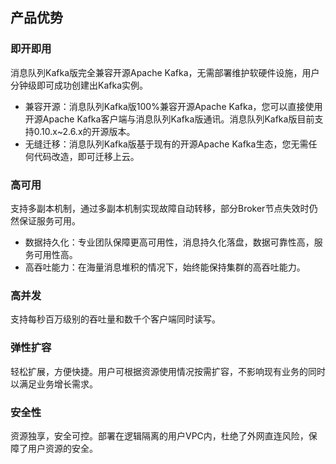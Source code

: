 ## 产品优势

### 即开即用
消息队列Kafka版完全兼容开源Apache Kafka，无需部署维护软硬件设施，用户分钟级即可成功创建出Kafka实例。
* 兼容开源：消息队列Kafka版100%兼容开源Apache Kafka，您可以直接使用开源Apache Kafka客户端与消息队列Kafka版通讯。消息队列Kafka版目前支持0.10.x~2.6.x的开源版本。
* 无缝迁移：消息队列Kafka版基于现有的开源Apache Kafka生态，您无需任何代码改造，即可迁移上云。

### 高可用
支持多副本机制，通过多副本机制实现故障自动转移，部分Broker节点失效时仍然保证服务可用。
* 数据持久化：专业团队保障更高可用性，消息持久化落盘，数据可靠性高，服务可用性高。
* 高吞吐能力：在海量消息堆积的情况下，始终能保持集群的高吞吐能力。

### 高并发
支持每秒百万级别的吞吐量和数千个客户端同时读写。

### 弹性扩容
轻松扩展，方便快捷。用户可根据资源使用情况按需扩容，不影响现有业务的同时以满足业务增长需求。

### 安全性
资源独享，安全可控。部署在逻辑隔离的用户VPC内，杜绝了外网直连风险，保障了用户资源的安全。

